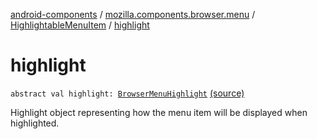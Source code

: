 [android-components](../../index.md) / [mozilla.components.browser.menu](../index.md) / [HighlightableMenuItem](index.md) / [highlight](./highlight.md)

# highlight

`abstract val highlight: `[`BrowserMenuHighlight`](../-browser-menu-highlight/index.md) [(source)](https://github.com/mozilla-mobile/android-components/blob/master/components/browser/menu/src/main/java/mozilla/components/browser/menu/BrowserMenuHighlight.kt#L103)

Highlight object representing how the menu item will be displayed when highlighted.

